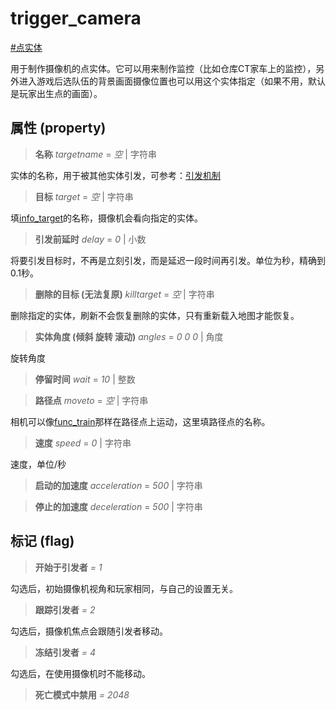 # trigger_camera
[#点实体](wiki/point_entity)

用于制作摄像机的点实体。它可以用来制作监控（比如仓库CT家车上的监控），另外进入游戏后选队伍的背景画面摄像位置也可以用这个实体指定（如果不用，默认是玩家出生点的画面）。

## 属性 (property)
> **名称** *targetname* = *空* | 字符串

实体的名称，用于被其他实体引发，可参考：[引发机制](wiki/trigger)

> **目标** *target* = *空* | 字符串

填[info_target](wiki/entity/info_target)的名称，摄像机会看向指定的实体。

> **引发前延时** *delay* = *0* | 小数

将要引发目标时，不再是立刻引发，而是延迟一段时间再引发。单位为秒，精确到0.1秒。

> **删除的目标 (无法复原)** *killtarget* = *空* | 字符串

删除指定的实体，刷新不会恢复删除的实体，只有重新载入地图才能恢复。

> **实体角度 (倾斜 旋转 滚动)** *angles* = *0 0 0* | 角度

旋转角度

> **停留时间** *wait* = *10* | 整数

> **路径点** *moveto* = *空* | 字符串

相机可以像[func_train](wiki/entity/func_train)那样在路径点上运动，这里填路径点的名称。

> **速度** *speed* = *0* | 字符串

速度，单位/秒

> **启动的加速度** *acceleration* = *500* | 字符串

> **停止的加速度** *deceleration* = *500* | 字符串

## 标记 (flag)
> **开始于引发者** *= 1*

勾选后，初始摄像机视角和玩家相同，与自己的设置无关。

> **跟踪引发者** *= 2*

勾选后，摄像机焦点会跟随引发者移动。

> **冻结引发者** *= 4*

勾选后，在使用摄像机时不能移动。

> **死亡模式中禁用** *= 2048*

